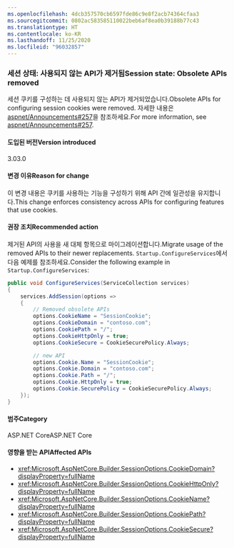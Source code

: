 ```yaml
---
ms.openlocfilehash: 4dcb357570cb6597fde86c9e8f2acb74364cfaa3
ms.sourcegitcommit: 0802ac583585110022beb6af8ea0b39188b77c43
ms.translationtype: HT
ms.contentlocale: ko-KR
ms.lasthandoff: 11/25/2020
ms.locfileid: "96032857"
---
```

### <a name="session-state-obsolete-apis-removed"></a><span data-ttu-id="59bd0-101">세션 상태: 사용되지 않는 API가 제거됨</span><span class="sxs-lookup"><span data-stu-id="59bd0-101">Session state: Obsolete APIs removed</span></span>

<span data-ttu-id="59bd0-102">세션 쿠키를 구성하는 데 사용되지 않는 API가 제거되었습니다.</span><span class="sxs-lookup"><span data-stu-id="59bd0-102">Obsolete APIs for configuring session cookies were removed.</span></span> <span data-ttu-id="59bd0-103">자세한 내용은 [aspnet/Announcements#257](https://github.com/aspnet/Announcements/issues/257)을 참조하세요.</span><span class="sxs-lookup"><span data-stu-id="59bd0-103">For more information, see [aspnet/Announcements#257](https://github.com/aspnet/Announcements/issues/257).</span></span>

#### <a name="version-introduced"></a><span data-ttu-id="59bd0-104">도입된 버전</span><span class="sxs-lookup"><span data-stu-id="59bd0-104">Version introduced</span></span>

<span data-ttu-id="59bd0-105">3.0</span><span class="sxs-lookup"><span data-stu-id="59bd0-105">3.0</span></span>

#### <a name="reason-for-change"></a><span data-ttu-id="59bd0-106">변경 이유</span><span class="sxs-lookup"><span data-stu-id="59bd0-106">Reason for change</span></span>

<span data-ttu-id="59bd0-107">이 변경 내용은 쿠키를 사용하는 기능을 구성하기 위해 API 간에 일관성을 유지합니다.</span><span class="sxs-lookup"><span data-stu-id="59bd0-107">This change enforces consistency across APIs for configuring features that use cookies.</span></span>

#### <a name="recommended-action"></a><span data-ttu-id="59bd0-108">권장 조치</span><span class="sxs-lookup"><span data-stu-id="59bd0-108">Recommended action</span></span>

<span data-ttu-id="59bd0-109">제거된 API의 사용을 새 대체 항목으로 마이그레이션합니다.</span><span class="sxs-lookup"><span data-stu-id="59bd0-109">Migrate usage of the removed APIs to their newer replacements.</span></span> <span data-ttu-id="59bd0-110">`Startup.ConfigureServices`에서 다음 예제를 참조하세요.</span><span class="sxs-lookup"><span data-stu-id="59bd0-110">Consider the following example in `Startup.ConfigureServices`:</span></span>

```csharp
public void ConfigureServices(ServiceCollection services)
{
    services.AddSession(options =>
    {
        // Removed obsolete APIs
        options.CookieName = "SessionCookie";
        options.CookieDomain = "contoso.com";
        options.CookiePath = "/";
        options.CookieHttpOnly = true;
        options.CookieSecure = CookieSecurePolicy.Always;

        // new API
        options.Cookie.Name = "SessionCookie";
        options.Cookie.Domain = "contoso.com";
        options.Cookie.Path = "/";
        options.Cookie.HttpOnly = true;
        options.Cookie.SecurePolicy = CookieSecurePolicy.Always;
    });
}
```

#### <a name="category"></a><span data-ttu-id="59bd0-111">범주</span><span class="sxs-lookup"><span data-stu-id="59bd0-111">Category</span></span>

<span data-ttu-id="59bd0-112">ASP.NET Core</span><span class="sxs-lookup"><span data-stu-id="59bd0-112">ASP.NET Core</span></span>

#### <a name="affected-apis"></a><span data-ttu-id="59bd0-113">영향을 받는 API</span><span class="sxs-lookup"><span data-stu-id="59bd0-113">Affected APIs</span></span>

- <xref:Microsoft.AspNetCore.Builder.SessionOptions.CookieDomain?displayProperty=fullName>
- <xref:Microsoft.AspNetCore.Builder.SessionOptions.CookieHttpOnly?displayProperty=fullName>
- <xref:Microsoft.AspNetCore.Builder.SessionOptions.CookieName?displayProperty=fullName>
- <xref:Microsoft.AspNetCore.Builder.SessionOptions.CookiePath?displayProperty=fullName>
- <xref:Microsoft.AspNetCore.Builder.SessionOptions.CookieSecure?displayProperty=fullName>

<!-- 

#### Affected APIs

- `P:Microsoft.AspNetCore.Builder.SessionOptions.CookieDomain`
- `P:Microsoft.AspNetCore.Builder.SessionOptions.CookieHttpOnly`
- `P:Microsoft.AspNetCore.Builder.SessionOptions.CookieName`
- `P:Microsoft.AspNetCore.Builder.SessionOptions.CookiePath`
- `P:Microsoft.AspNetCore.Builder.SessionOptions.CookieSecure`

-->
